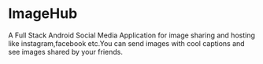 # ImageHub
A Full Stack Android Social Media Application for image sharing and hosting like instagram,facebook etc.You can send images with cool captions and see images shared by your friends.


